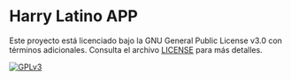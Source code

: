 # Harry Latino APP

Este proyecto está licenciado bajo la GNU General Public License v3.0 con términos adicionales. Consulta el archivo [LICENSE](./LICENSE) para más detalles.

[![GPLv3](https://www.gnu.org/graphics/gplv3-88x31.png)](./LICENSE)
